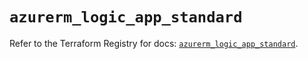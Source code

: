 # `azurerm_logic_app_standard`

Refer to the Terraform Registry for docs: [`azurerm_logic_app_standard`](https://registry.terraform.io/providers/hashicorp/azurerm/4.44.0/docs/resources/logic_app_standard).
